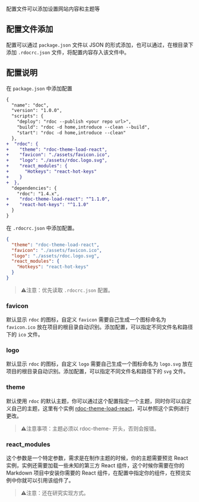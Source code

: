 <!--
title: 配置文件
sort: 4
-->

配置文件可以添加设置网站内容和主题等

## 配置文件添加

配置可以通过 `package.json` 文件以 JSON 的形式添加，也可以通过，在根目录下添加 `.rdocrc.json` 文件，将配置内容存入该文件中。

## 配置说明

在 `package.json` 中添加配置

```diff
{
  "name": "doc",
  "version": "1.0.0",
  "scripts": {
    "deploy": "rdoc --publish <your repo url>",
    "build": "rdoc -d home,introduce --clean --build",
    "start": "rdoc -d home,introduce --clean"
  },
+  "rdoc": {
+    "theme": "rdoc-theme-load-react",
+    "favicon": "./assets/favicon.ico",
+    "logo": "./assets/rdoc.logo.svg",
+    "react_modules": {
+      "Hotkeys": "react-hot-keys"
+    }
+  },
  "dependencies": {
    "rdoc": "1.4.x",
+    "rdoc-theme-load-react": "^1.1.0",
+    "react-hot-keys": "^1.1.0"
  }
}
```

在 `.rdocrc.json` 中添加配置。

```json
{
  "theme": "rdoc-theme-load-react",
  "favicon": "./assets/favicon.ico",
  "logo": "./assets/rdoc.logo.svg",
  "react_modules": {
    "Hotkeys": "react-hot-keys"
  }
}
```

> ⚠️注意：优先读取 `.rdocrc.json` 配置。

### favicon

默认显示 `rdoc` 的图标，自定义 `favicon` 需要自己生成一个图标命名为 `favicon.ico` 放在项目的根目录自动识别。添加配置，可以指定不同文件名和路径下的 `ico` 文件。

### logo

默认显示 `rdoc` 的图标，自定义 `logo` 需要自己生成一个图标命名为 `logo.svg` 放在项目的根目录自动识别。添加配置，可以指定不同文件名和路径下的 `svg` 文件。

### theme

默认使用 `rdoc` 的默认主题，你可以通过这个配置指定一个主题，同时你可以自定义自己的主题，这里有个实例 [rdoc-theme-load-react](https://github.com/react-doc/rdoc-theme-load-react)，可以参照这个实例进行更改。

> ⚠️注意事项：主题必须以 rdoc-theme- 开头，否则会报错。

### react_modules

这个参数是一个特定参数，需求是在制作主题的时候，你的主题需要预览 React 实例，实例还需要加载一些未知的第三方 React 组件，这个时候你需要在你的 Markdown 项目中安装你需要的 React 组件，在配置中指定你的组件，在预览实例中你就可以引用该组件了。

> ⚠️注意：还在研究实现方式。
